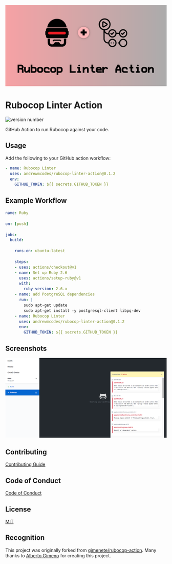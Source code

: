 ![rubocop linter actions banner](screenshots/rubocop-linter-action.png)

# Rubocop Linter Action

![version number](https://img.shields.io/static/v1?label=Version&message=v0.1.2&color=blue)

GitHub Action to run Rubocop against your code.

## Usage

Add the following to your GitHub action workflow:

```yaml
- name: Rubocop Linter
  uses: andrewmcodes/rubocop-linter-action@0.1.2
  env:
    GITHUB_TOKEN: ${{ secrets.GITHUB_TOKEN }}
```

## Example Workflow

```yaml
name: Ruby

on: [push]

jobs:
  build:

    runs-on: ubuntu-latest

    steps:
    - uses: actions/checkout@v1
    - name: Set up Ruby 2.6
      uses: actions/setup-ruby@v1
      with:
        ruby-version: 2.6.x
    - name: add PostgreSQL dependencies
      run: |
        sudo apt-get update
        sudo apt-get install -y postgresql-client libpq-dev
    - name: Rubocop Linter
      uses: andrewmcodes/rubocop-linter-action@0.1.2
      env:
        GITHUB_TOKEN: ${{ secrets.GITHUB_TOKEN }}
```

## Screenshots

![example GitHub Action UI](screenshots/ui-example.png)

## Contributing

[Contributing Guide](/CONTRIBUTING.md)

## Code of Conduct

[Code of Conduct](/CODE_OF_CONDUCT.md)

## License

[MIT](/LICENSE.md)

## Recognition

This project was originally forked from [gimenete/rubocop-action](https://github.com/gimenete/rubocop-action). Many thanks to [Alberto Gimeno](https://github.com/gimenete) for creating this project.

